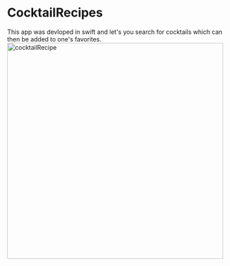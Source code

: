 # CocktailRecipes

This app was devloped in swift and let's you search for cocktails which can then be added to one's favorites. 
<img width="500" alt="cocktailRecipe" src="https://user-images.githubusercontent.com/79761992/192140490-adcb74e3-fb4d-4c04-9db9-32fb9108fe33.png">
